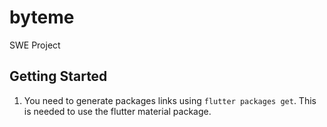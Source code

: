 # byteme

SWE Project

## Getting Started

1. You need to generate packages links using `flutter packages get`. This is needed to use the flutter material package.